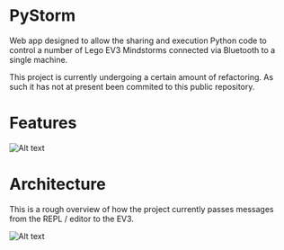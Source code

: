 # PyStorm
Web app designed to allow the sharing and execution Python code to control a number of Lego EV3 Mindstorms connected via Bluetooth to a single machine. 

This project is currently undergoing a certain amount of refactoring. As such it has not at present been commited to this public repository. 

# Features

![Alt text](https://github.com/Technocamps/PyStorm/blob/documatation/repl_view.jpg?raw=true "Editor with Repl open.")

# Architecture

This is a rough overview of how the project currently passes messages from the REPL / editor to the EV3.

![Alt text](https://rawgit.com/Technocamps/PyStorm/documatation/architecture_diagram.svg "General Architecture Overview")
